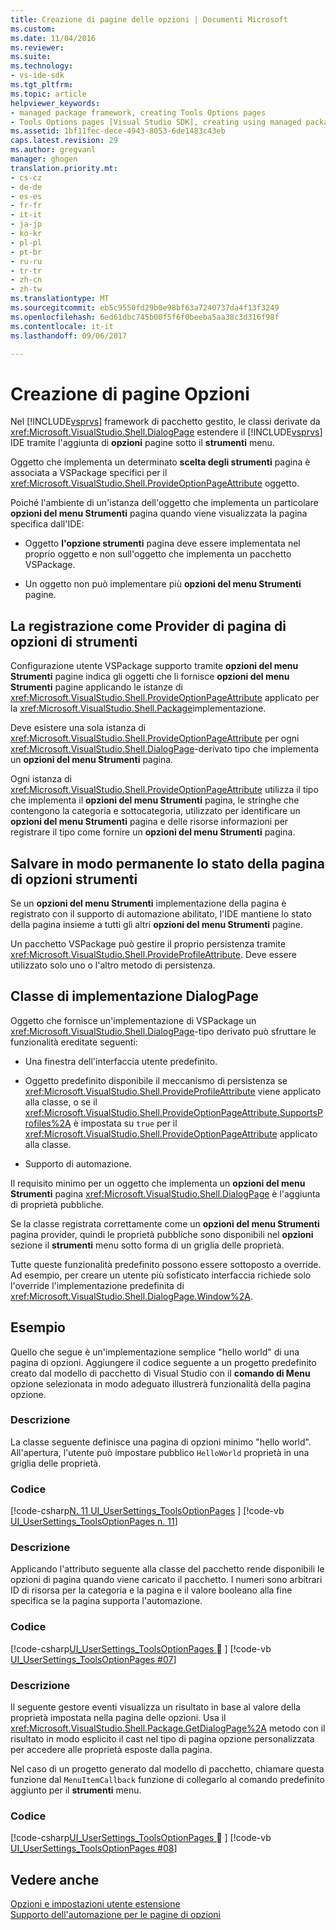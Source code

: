 ```yaml
---
title: Creazione di pagine delle opzioni | Documenti Microsoft
ms.custom: 
ms.date: 11/04/2016
ms.reviewer: 
ms.suite: 
ms.technology:
- vs-ide-sdk
ms.tgt_pltfrm: 
ms.topic: article
helpviewer_keywords:
- managed package framework, creating Tools Options pages
- Tools Options pages [Visual Studio SDK], creating using managed package framework
ms.assetid: 1bf11fec-dece-4943-8053-6de1483c43eb
caps.latest.revision: 29
ms.author: gregvanl
manager: ghogen
translation.priority.mt:
- cs-cz
- de-de
- es-es
- fr-fr
- it-it
- ja-jp
- ko-kr
- pl-pl
- pt-br
- ru-ru
- tr-tr
- zh-cn
- zh-tw
ms.translationtype: MT
ms.sourcegitcommit: eb5c9550fd29b0e98bf63a7240737da4f13f3249
ms.openlocfilehash: 6ed61dbc745b00f5f6f0beeba5aa38c3d316f98f
ms.contentlocale: it-it
ms.lasthandoff: 09/06/2017

---
```

# <a name="creating-options-pages"></a>Creazione di pagine Opzioni
Nel [!INCLUDE[vsprvs](../../code-quality/includes/vsprvs_md.md)] framework di pacchetto gestito, le classi derivate da <xref:Microsoft.VisualStudio.Shell.DialogPage> estendere il [!INCLUDE[vsprvs](../../code-quality/includes/vsprvs_md.md)] IDE tramite l'aggiunta di **opzioni** pagine sotto il **strumenti** menu.  
  
 Oggetto che implementa un determinato **scelta degli strumenti** pagina è associata a VSPackage specifici per il <xref:Microsoft.VisualStudio.Shell.ProvideOptionPageAttribute> oggetto.  
  
 Poiché l'ambiente di un'istanza dell'oggetto che implementa un particolare **opzioni del menu Strumenti** pagina quando viene visualizzata la pagina specifica dall'IDE:  
  
-   Oggetto **l'opzione strumenti** pagina deve essere implementata nel proprio oggetto e non sull'oggetto che implementa un pacchetto VSPackage.  
  
-   Un oggetto non può implementare più **opzioni del menu Strumenti** pagine.  
  
## <a name="registering-as-a-tools-options-page-provider"></a>La registrazione come Provider di pagina di opzioni di strumenti  
 Configurazione utente VSPackage supporto tramite **opzioni del menu Strumenti** pagine indica gli oggetti che li fornisce **opzioni del menu Strumenti** pagine applicando le istanze di <xref:Microsoft.VisualStudio.Shell.ProvideOptionPageAttribute> applicato per la <xref:Microsoft.VisualStudio.Shell.Package>implementazione.  
  
 Deve esistere una sola istanza di <xref:Microsoft.VisualStudio.Shell.ProvideOptionPageAttribute> per ogni <xref:Microsoft.VisualStudio.Shell.DialogPage>-derivato tipo che implementa un **opzioni del menu Strumenti** pagina.  
  
 Ogni istanza di <xref:Microsoft.VisualStudio.Shell.ProvideOptionPageAttribute> utilizza il tipo che implementa il **opzioni del menu Strumenti** pagina, le stringhe che contengono la categoria e sottocategoria, utilizzato per identificare un **opzioni del menu Strumenti** pagina e delle risorse informazioni per registrare il tipo come fornire un **opzioni del menu Strumenti** pagina.  
  
## <a name="persisting-tools-options-page-state"></a>Salvare in modo permanente lo stato della pagina di opzioni strumenti  
 Se un **opzioni del menu Strumenti** implementazione della pagina è registrato con il supporto di automazione abilitato, l'IDE mantiene lo stato della pagina insieme a tutti gli altri **opzioni del menu Strumenti** pagine.  
  
 Un pacchetto VSPackage può gestire il proprio persistenza tramite <xref:Microsoft.VisualStudio.Shell.ProvideProfileAttribute>. Deve essere utilizzato solo uno o l'altro metodo di persistenza.  
  
## <a name="implementing-dialogpage-class"></a>Classe di implementazione DialogPage  
 Oggetto che fornisce un'implementazione di VSPackage un <xref:Microsoft.VisualStudio.Shell.DialogPage>-tipo derivato può sfruttare le funzionalità ereditate seguenti:  
  
-   Una finestra dell'interfaccia utente predefinito.  
  
-   Oggetto predefinito disponibile il meccanismo di persistenza se <xref:Microsoft.VisualStudio.Shell.ProvideProfileAttribute> viene applicato alla classe, o se il <xref:Microsoft.VisualStudio.Shell.ProvideOptionPageAttribute.SupportsProfiles%2A> è impostata su `true` per il <xref:Microsoft.VisualStudio.Shell.ProvideOptionPageAttribute> applicato alla classe.  
  
-   Supporto di automazione.  
  
 Il requisito minimo per un oggetto che implementa un **opzioni del menu Strumenti** pagina <xref:Microsoft.VisualStudio.Shell.DialogPage> è l'aggiunta di proprietà pubbliche.  
  
 Se la classe registrata correttamente come un **opzioni del menu Strumenti** pagina provider, quindi le proprietà pubbliche sono disponibili nel **opzioni** sezione il **strumenti** menu sotto forma di un griglia delle proprietà.  
  
 Tutte queste funzionalità predefinito possono essere sottoposto a override. Ad esempio, per creare un utente più sofisticato interfaccia richiede solo l'override l'implementazione predefinita di <xref:Microsoft.VisualStudio.Shell.DialogPage.Window%2A>.  
  
## <a name="example"></a>Esempio  
 Quello che segue è un'implementazione semplice "hello world" di una pagina di opzioni. Aggiungere il codice seguente a un progetto predefinito creato dal modello di pacchetto di Visual Studio con il **comando di Menu** opzione selezionata in modo adeguato illustrerà funzionalità della pagina opzione.  
  
### <a name="description"></a>Descrizione  
 La classe seguente definisce una pagina di opzioni minimo "hello world". All'apertura, l'utente può impostare pubblico `HelloWorld` proprietà in una griglia delle proprietà.  
  
### <a name="code"></a>Codice  
 [!code-csharp[N. 11 UI_UserSettings_ToolsOptionPages](../../extensibility/internals/codesnippet/CSharp/creating-options-pages_1.cs) ] [!code-vb [UI_UserSettings_ToolsOptionPages n. 11](../../extensibility/internals/codesnippet/VisualBasic/creating-options-pages_1.vb)]  
  
### <a name="description"></a>Descrizione  
 Applicando l'attributo seguente alla classe del pacchetto rende disponibili le opzioni di pagina quando viene caricato il pacchetto. I numeri sono arbitrari ID di risorsa per la categoria e la pagina e il valore booleano alla fine specifica se la pagina supporta l'automazione.  
  
### <a name="code"></a>Codice  
 [!code-csharp[UI_UserSettings_ToolsOptionPages &#07;](../../extensibility/internals/codesnippet/CSharp/creating-options-pages_2.cs) ] [!code-vb [UI_UserSettings_ToolsOptionPages #07](../../extensibility/internals/codesnippet/VisualBasic/creating-options-pages_2.vb)]  
  
### <a name="description"></a>Descrizione  
 Il seguente gestore eventi visualizza un risultato in base al valore della proprietà impostata nella pagina delle opzioni. Usa il <xref:Microsoft.VisualStudio.Shell.Package.GetDialogPage%2A> metodo con il risultato in modo esplicito il cast nel tipo di pagina opzione personalizzata per accedere alle proprietà esposte dalla pagina.  
  
 Nel caso di un progetto generato dal modello di pacchetto, chiamare questa funzione dal `MenuItemCallback` funzione di collegarlo al comando predefinito aggiunto per il **strumenti** menu.  
  
### <a name="code"></a>Codice  
 [!code-csharp[UI_UserSettings_ToolsOptionPages &#08;](../../extensibility/internals/codesnippet/CSharp/creating-options-pages_3.cs) ] [!code-vb [UI_UserSettings_ToolsOptionPages #08](../../extensibility/internals/codesnippet/VisualBasic/creating-options-pages_3.vb)]  
  
## <a name="see-also"></a>Vedere anche  
 [Opzioni e impostazioni utente estensione](../../extensibility/extending-user-settings-and-options.md)   
 [Supporto dell'automazione per le pagine di opzioni](../../extensibility/internals/automation-support-for-options-pages.md)
